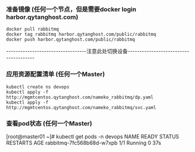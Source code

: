 ### 准备镜像 (任何一个节点，但是需要docker login harbor.qytanghost.com)
```shell script
docker pull rabbitmq
docker tag rabbitmq harbor.qytanghost.com/public/rabbitmq
docker push harbor.qytanghost.com/public/rabbitmq

```

----------------------------------注意此处切换设备--------------------------------------

### 应用资源配置清单 (任何一个Master)
```shell script
kubectl create ns devops
kubectl apply -f http://mgmtcentos.qytanghost.com/nameko_rabbitmq/dp.yaml
kubectl apply -f http://mgmtcentos.qytanghost.com/nameko_rabbitmq/svc.yaml

```

### 查看pod状态 (任何一个Master)
[root@master01 ~]# kubectl get pods -n devops
NAME                        READY   STATUS    RESTARTS   AGE
rabbitmq-7fc568b68d-w7xpb   1/1     Running   0          37s

